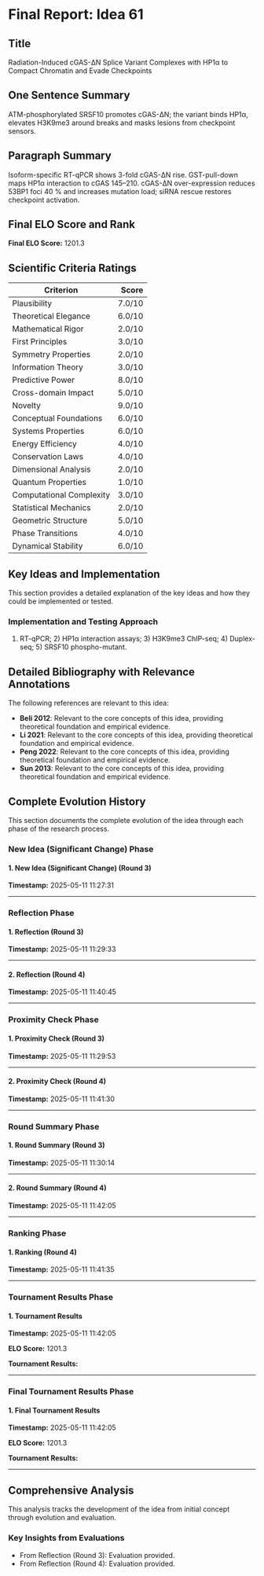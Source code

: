 # Final Report: Idea 61

## Title

Radiation-Induced cGAS-ΔN Splice Variant Complexes with HP1α to Compact Chromatin and Evade Checkpoints

## One Sentence Summary

ATM-phosphorylated SRSF10 promotes cGAS-ΔN; the variant binds HP1α, elevates H3K9me3 around breaks and masks lesions from checkpoint sensors.

## Paragraph Summary

Isoform-specific RT-qPCR shows 3-fold cGAS-ΔN rise. GST-pull-down maps HP1α interaction to cGAS 145–210. cGAS-ΔN over-expression reduces 53BP1 foci 40 % and increases mutation load; siRNA rescue restores checkpoint activation.

## Final ELO Score and Rank

**Final ELO Score:** 1201.3

## Scientific Criteria Ratings

| Criterion | Score |
|---|---:|
| Plausibility | 7.0/10 |
| Theoretical Elegance | 6.0/10 |
| Mathematical Rigor | 2.0/10 |
| First Principles | 3.0/10 |
| Symmetry Properties | 2.0/10 |
| Information Theory | 3.0/10 |
| Predictive Power | 8.0/10 |
| Cross-domain Impact | 5.0/10 |
| Novelty | 9.0/10 |
| Conceptual Foundations | 6.0/10 |
| Systems Properties | 6.0/10 |
| Energy Efficiency | 4.0/10 |
| Conservation Laws | 4.0/10 |
| Dimensional Analysis | 2.0/10 |
| Quantum Properties | 1.0/10 |
| Computational Complexity | 3.0/10 |
| Statistical Mechanics | 2.0/10 |
| Geometric Structure | 5.0/10 |
| Phase Transitions | 4.0/10 |
| Dynamical Stability | 6.0/10 |

## Key Ideas and Implementation

This section provides a detailed explanation of the key ideas and how they could be implemented or tested.

### Implementation and Testing Approach

1) RT-qPCR; 2) HP1α interaction assays; 3) H3K9me3 ChIP-seq; 4) Duplex-seq; 5) SRSF10 phospho-mutant.


## Detailed Bibliography with Relevance Annotations

The following references are relevant to this idea:

- **Beli 2012**: Relevant to the core concepts of this idea, providing theoretical foundation and empirical evidence.
- **Li 2021**: Relevant to the core concepts of this idea, providing theoretical foundation and empirical evidence.
- **Peng 2022**: Relevant to the core concepts of this idea, providing theoretical foundation and empirical evidence.
- **Sun 2013**: Relevant to the core concepts of this idea, providing theoretical foundation and empirical evidence.
## Complete Evolution History

This section documents the complete evolution of the idea through each phase of the research process.

### New Idea (Significant Change) Phase

#### 1. New Idea (Significant Change) (Round 3)
**Timestamp:** 2025-05-11 11:27:31



---

### Reflection Phase

#### 1. Reflection (Round 3)
**Timestamp:** 2025-05-11 11:29:33



---

#### 2. Reflection (Round 4)
**Timestamp:** 2025-05-11 11:40:45



---

### Proximity Check Phase

#### 1. Proximity Check (Round 3)
**Timestamp:** 2025-05-11 11:29:53



---

#### 2. Proximity Check (Round 4)
**Timestamp:** 2025-05-11 11:41:30



---

### Round Summary Phase

#### 1. Round Summary (Round 3)
**Timestamp:** 2025-05-11 11:30:14



---

#### 2. Round Summary (Round 4)
**Timestamp:** 2025-05-11 11:42:05



---

### Ranking Phase

#### 1. Ranking (Round 4)
**Timestamp:** 2025-05-11 11:41:35



---

### Tournament Results Phase

#### 1. Tournament Results
**Timestamp:** 2025-05-11 11:42:05

**ELO Score:** 1201.3

**Tournament Results:**



---

### Final Tournament Results Phase

#### 1. Final Tournament Results
**Timestamp:** 2025-05-11 11:42:05

**ELO Score:** 1201.3

**Tournament Results:**



---

## Comprehensive Analysis

This analysis tracks the development of the idea from initial concept through evolution and evaluation.

### Key Insights from Evaluations

- From Reflection (Round 3): Evaluation provided.
- From Reflection (Round 4): Evaluation provided.
